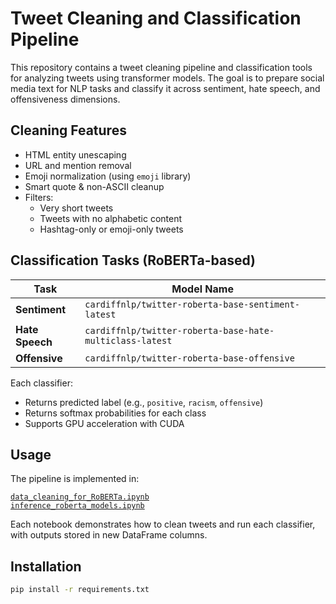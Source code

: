 # Tweet Cleaning and Classification Pipeline

This repository contains a tweet cleaning pipeline and classification tools for analyzing tweets using transformer models. The goal is to prepare social media text for NLP tasks and classify it across sentiment, hate speech, and offensiveness dimensions.

## Cleaning Features

- HTML entity unescaping
- URL and mention removal
- Emoji normalization (using `emoji` library)
- Smart quote & non-ASCII cleanup
- Filters:
  - Very short tweets
  - Tweets with no alphabetic content
  - Hashtag-only or emoji-only tweets

## Classification Tasks (RoBERTa-based)

| Task               | Model Name                                               |
|--------------------|----------------------------------------------------------|
| **Sentiment**      | `cardiffnlp/twitter-roberta-base-sentiment-latest`       |
| **Hate Speech**    | `cardiffnlp/twitter-roberta-base-hate-multiclass-latest` |
| **Offensive**      | `cardiffnlp/twitter-roberta-base-offensive`              |

Each classifier:
- Returns predicted label (e.g., `positive`, `racism`, `offensive`)
- Returns softmax probabilities for each class
- Supports GPU acceleration with CUDA

## Usage

The pipeline is implemented in:

 [`data_cleaning_for_RoBERTa.ipynb`](notebooks/maria/data_cleaning_for_RoBERTa.ipynb)  
 [`inference_roberta_models.ipynb`](notebooks/maria/inference_roberta_models.ipynb)

Each notebook demonstrates how to clean tweets and run each classifier, with outputs stored in new DataFrame columns.

## Installation

```bash
pip install -r requirements.txt
